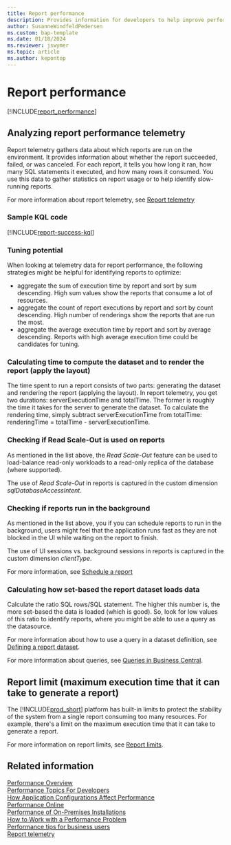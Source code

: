 ```yaml
---
title: Report performance
description: Provides information for developers to help improve performance for Business Central reports.
author: SusanneWindfeldPedersen
ms.custom: bap-template
ms.date: 01/18/2024
ms.reviewer: jswymer
ms.topic: article
ms.author: kepontop
---
```


# Report performance

[!INCLUDE[report_performance](../includes/include-report-performance.md)]


## Analyzing report performance telemetry 

Report telemetry gathers data about which reports are run on the environment. It provides information about whether the report succeeded, failed, or was canceled. For each report, it tells you how long it ran, how many SQL statements it executed, and how many rows it consumed. You use this data to gather statistics on report usage or to help identify slow-running reports.

For more information about report telemetry, see [Report telemetry](../administration/telemetry-reports-trace.md)

### Sample KQL code

[!INCLUDE[report-success-kql](../includes/include-telemetry-report-success-kql.md)]

### Tuning potential
When looking at telemetry data for report performance, the following strategies might be helpful for identifying reports to optimize:
* aggregate the sum of execution time by report and sort by sum descending. High sum values show the reports that consume a lot of resources.
* aggregate the count of report executions by report and sort by count descending. High number of renderings show the reports that are run the most. 
* aggregate the average execution time by report and sort by average descending. Reports with high average execution time could be candidates for tuning.

### Calculating time to compute the dataset and to render the report (apply the layout)
The time spent to run a report consists of two parts: generating the dataset and rendering the report (applying the layout). In report telemetry, you get two durations: serverExecutionTime and totalTime. The former is roughly the time it takes for the server to generate the dataset. To calculate the rendering time, simply subtract serverExecutionTime from totalTime: renderingTime = totalTime - serverExecutionTime.

### Checking if Read Scale-Out is used on reports
As mentioned in the list above, the _Read Scale-Out_ feature can be used to load-balance read-only workloads to a read-only replica of the database (where supported). 

The use of _Read Scale-Out_ in reports is captured in the custom dimension _sqlDatabaseAccessIntent_.

### Checking if reports run in the background
As mentioned in the list above, you if you can schedule reports to run in the background, users might feel that the application runs fast as they are not blocked in the UI while waiting on the report to finish.

The use of UI sessions vs. background sessions in reports is captured in the custom dimension _clientType_.

For more information, see [Schedule a report](/dynamics365/business-central/ui-work-report#ScheduleReport.md)

### Calculating how set-based the report dataset loads data
Calculate the ratio SQL rows/SQL statement. The higher this number is, the more set-based the data is loaded (which is good). So, look for low values of this ratio to identify reports, where you might be able to use a query as the datasource.

For more information about how to use a query in a dataset definition, see [Defining a report dataset](../developer/devenv-report-dataset.md).

For more information about queries, see [Queries in Business Central](../developer/devenv-query-overview.md).


## Report limit (maximum execution time that it can take to generate a report)

The [!INCLUDE[prod_short](includes/prod_short.md)] platform has built-in limits to protect the stability of the system from a single report consuming too many resources. For example, there's a limit on the maximum execution time that it can take to generate a report.

For more information on report limits, see [Report limits](devenv-report-object.md#report-limits).


## Related information

[Performance Overview](../performance/performance-overview.md)  
[Performance Topics For Developers](../performance/performance-developer.md)  
[How Application Configurations Affect Performance](../performance/performance-application.md)  
[Performance Online](../performance/performance-online.md)  
[Performance of On-Premises Installations](../performance/performance-onprem.md)  
[How to Work with a Performance Problem](../performance/performance-work-perf-problem.md)  
[Performance tips for business users](../performance/performance-users.md)  
[Report telemetry](../administration/telemetry-reports-trace.md)
